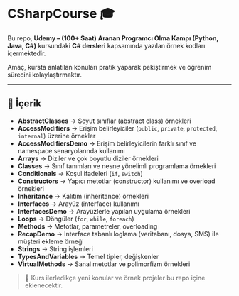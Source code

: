 # CSharpCourse 🎓

Bu repo, **Udemy – (100+ Saat) Aranan Programcı Olma Kampı (Python, Java, C#)** kursundaki **C# dersleri** kapsamında yazılan örnek kodları içermektedir.  

Amaç, kursta anlatılan konuları pratik yaparak pekiştirmek ve öğrenim sürecini kolaylaştırmaktır.

---

## 📂 İçerik


- **AbstractClasses** → Soyut sınıflar (abstract class) örnekleri  
- **AccessModifiers** → Erişim belirleyiciler (`public`, `private`, `protected`, `internal`) üzerine örnekler  
- **AccessModifiersDemo** → Erişim belirleyicilerin farklı sınıf ve namespace senaryolarında kullanımı  
- **Arrays** → Diziler ve çok boyutlu diziler örnekleri  
- **Classes** → Sınıf tanımları ve nesne yönelimli programlama örnekleri  
- **Conditionals** → Koşul ifadeleri (`if`, `switch`)  
- **Constructors** → Yapıcı metotlar (constructor) kullanımı ve overload örnekleri  
- **Inheritance** → Kalıtım (inheritance) örnekleri  
- **Interfaces** → Arayüz (interface) kullanımı  
- **InterfacesDemo** → Arayüzlerle yapılan uygulama örnekleri  
- **Loops** → Döngüler (`for`, `while`, `foreach`)  
- **Methods** → Metotlar, parametreler, overloading  
- **RecapDemo** → Interface tabanlı loglama (veritabanı, dosya, SMS) ile müşteri ekleme örneği  
- **Strings** → String işlemleri  
- **TypesAndVariables** → Temel tipler, değişkenler  
- **VirtualMethods** → Sanal metotlar ve polimorfizm örnekleri 

> 📌 Kurs ilerledikçe yeni konular ve örnek projeler bu repo içine eklenecektir.


